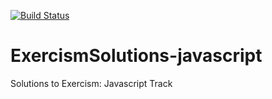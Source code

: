 [![Build Status](https://travis-ci.com/cmccandless/ExercismSolutions-javascript.svg?branch=master)](https://travis-ci.com/cmccandless/ExercismSolutions-javascript)
# ExercismSolutions-javascript
Solutions to Exercism: Javascript Track

